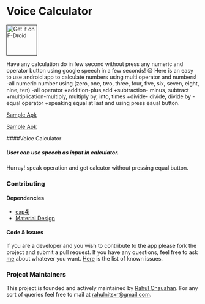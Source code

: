 # Voice Calculator

[<img src="https://f-droid.org/badge/get-it-on.png" alt="Get it on F-Droid" height="80">]()

Have any calculation do in few second without press any numeric and operator button using google speech in a few seconds! :smiley:
Here is an easy to use android app to calculate numbers using multi operator and numbers!
-all numeric number using (zero, one, two, three, four, five, six, seven, eight, nine, ten)
-all operator
		+addition-plus,add
		+subtraction- minus, subtract
		+multiplication-multiply, multiply by, into, times
		+divide- divide, divide by
-equal operator
		+speaking equal at last and using press eaual button.



[Sample Apk]()

[Sample Apk](https://www.dropbox.com/s/nxdcb9pcw4ar3hu/base%20%285%29.apk?dl=0)

####Voice Calculator

##### User can use speech as input in calculator.


Hurray! speak operation and get calcutor without pressing equal button.


### Contributing

#### Dependencies
+ [exp4j](http://www.objecthunter.net/exp4j)
+ [Material Design]()

#### Code & Issues
If you are a developer and you wish to contribute to the app please fork the project
and submit a pull request.
If you have any questions, feel free to ask [me](mailto:rahulnitsxr@gmail.com) about whatever you want.
[Here](https://github.com/rahulworld/voice_calci/issues) is the list of known issues.

### Project Maintainers
This project is founded and actively maintained by [Rahul Chauahan](https://github.com/rahulworld/). For any sort of queries feel free to mail at rahulnitsxr@gmail.com.